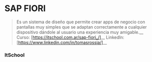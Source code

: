 # SAP FIORI
> Es un sistema de diseño que permite crear apps de negocio con pantallas muy simples que se adaptan correctamente a cualquier dispositivo dándole al usuario una experiencia muy amigable.__
Curso: [https://itschool.com.ar/sap-fiori_/]__
LinkedIn: [https://www.linkedin.com/in/tomasrossia/]__
### ItSchool
